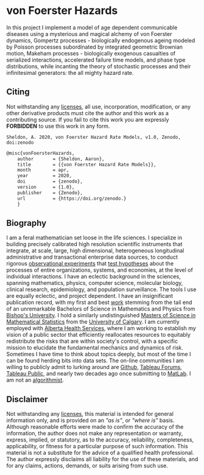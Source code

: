 von Foerster Hazards
====================

In this project I implement a model of age dependent communicable diseases using a mysterious and magical alchemy of von Foerster dynamics, Gompertz processes - biologically endogenous ageing modeled by Poisson processes subordinated by integrated geometric Brownian motion, Makeham processes - biologically exogenous casualties of serialized interactions, accelerated failure time models, and phase type distributions, while incanting the theory of stochastic processes and their infinitesimal generators: the all mighty hazard rate.

Citing
------

Not withstanding any [licenses][00], all use, incorporation, modification, or any other derivative products must cite the author and this work as a contributing source. If you fail to cite this work you are expressly **FORBIDDEN** to use this work in any form.

```
Sheldon, A. 2020, von Foerster Hazard Rate Models, v1.0, Zenodo, doi:zenodo
```

```tex
@misc{vonFoersterHazards,
    author       = {Sheldon, Aaron},
    title        = {{von Foerster Hazard Rate Models}},
    month        = apr,
    year         = 2020,
    doi          = {zenodo},
    version      = {1.0},
    publisher    = {Zenodo},
    url          = {https://doi.org/zenodo.}
    }
```

Biography
---------

I am a feral mathematician set loose in the life sciences. I specialize in building precisely calibrated high resolution scientific instruments that integrate, at scale, large, high dimensional, heterogeneous longitudinal administrative and transactional enterprise data sources, to conduct rigorous [observational experiments][01] that [test hypotheses][02] about the processes of entire organizations, systems, and economies, at the level of individual interactions. I have an eclectic background in the sciences, spanning mathematics, physics, computer science, molecular biology, clinical research, epidemiology, and population surveillance. The tools I use are equally eclectic, and project dependent. I have an insignificant publication record, with my first and best [work][03] stemming from the tail end of an unremarkable Bachelors of Science in Mathematics and Physics from [Bishop's University][04]. I hold a similarly undistinguished [Masters of Science in Mathematical Statistics][05] from the [University of Calgary][06]. I am currently employed with [Alberta Health Services][07], where I am working to establish my vision of a public sector that efficiently reallocates resources to equitably redistribute the risks that are within society's control, with a specific mission to elucidate the fundamental mechanics and dynamics of risk. Sometimes I have time to think about topics deeply, but most of the time I can be found herding bits into data sets. The on-line communities I am willing to publicly admit to lurking around are [Github][08], [Tableau Forums][09], [Tableau Public][10], and nearly two decades ago once submitting to [MatLab][11]. I am not an [algorithmist][12].

Disclaimer
----------

Not withstanding any [licenses][00], this material is intended for general information only, and is provided on an *"as is"*, or *"where is"* basis. Although reasonable efforts were made to confirm the accuracy of the information, the author does not make any representation or warranty, express, implied, or statutory, as to the accuracy, reliability, completeness, applicability, or fitness for a particular purpose of such information. This material is not a substitute for the advice of a qualified health professional. The author expressly disclaims all liability for the use of these materials, and for any claims, actions, demands, or suits arising from such use.

[00]: LICENSE
[01]: https://en.wikipedia.org/wiki/Reproducibility
[02]: https://en.wikipedia.org/wiki/Falsifiability
[03]: https://www.jstor.org/stable/2988567
[04]: https://www.ubishops.ca/
[05]: https://github.com/aaronsheldon/markov-lie-frechet/blob/master/project-main.pdf
[06]: https://ucalgary.ca/
[07]: https://www.albertahealthservices.ca/
[08]: https://github.com/aaronsheldon
[09]: https://community.tableau.com/people/aaron.sheldon
[10]: https://public.tableau.com/profile/aaron.sheldon
[11]: https://www.mathworks.com/matlabcentral/profile/authors/869469-aaron-sheldon
[12]: https://en.wikipedia.org/wiki/Deep_learning